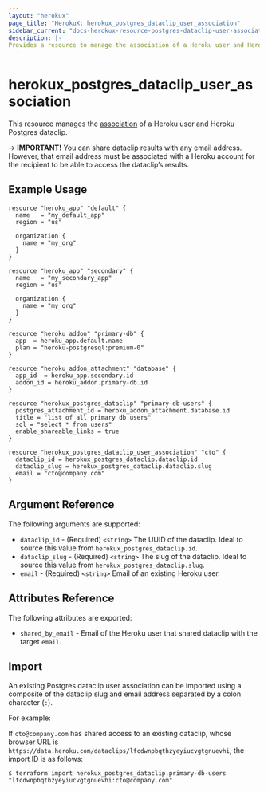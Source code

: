 ```yaml
---
layout: "herokux"
page_title: "HerokuX: herokux_postgres_dataclip_user_association"
sidebar_current: "docs-herokux-resource-postgres-dataclip-user-association"
description: |-
Provides a resource to manage the association of a Heroku user and Heroku Postgres dataclip.
---
```


# herokux_postgres_dataclip_user_association

This resource manages the [association](https://devcenter.heroku.com/articles/dataclips#sharing-with-individuals-and-teams)
of a Heroku user and Heroku Postgres dataclip.

-> **IMPORTANT!**
You can share dataclip results with any email address. However, that email address must be associated with a Heroku account
for the recipient to be able to access the dataclip’s results.

## Example Usage

```hcl-terraform
resource "heroku_app" "default" {
  name   = "my_default_app"
  region = "us"

  organization {
    name = "my_org"
  }
}

resource "heroku_app" "secondary" {
  name   = "my_secondary_app"
  region = "us"

  organization {
    name = "my_org"
  }
}

resource "heroku_addon" "primary-db" {
  app  = heroku_app.default.name
  plan = "heroku-postgresql:premium-0"
}

resource "heroku_addon_attachment" "database" {
  app_id  = heroku_app.secondary.id
  addon_id = heroku_addon.primary-db.id
}

resource "herokux_postgres_dataclip" "primary-db-users" {
  postgres_attachment_id = heroku_addon_attachment.database.id
  title = "list of all primary db users"
  sql = "select * from users"
  enable_shareable_links = true
}

resource "herokux_postgres_dataclip_user_association" "cto" {
  dataclip_id = herokux_postgres_dataclip.dataclip.id
  dataclip_slug = herokux_postgres_dataclip.dataclip.slug
  email = "cto@company.com"
}
```

## Argument Reference

The following arguments are supported:

* `dataclip_id` - (Required) `<string>` The UUID of the dataclip. Ideal to source this value from `herokux_postgres_dataclip.id`.
* `dataclip_slug` - (Required) `<string>` The slug of the dataclip. Ideal to source this value from `herokux_postgres_dataclip.slug`.
* `email` - (Required) `<string>` Email of an existing Heroku user.

## Attributes Reference

The following attributes are exported:

* `shared_by_email` - Email of the Heroku user that shared dataclip with the target `email`.

## Import

An existing Postgres dataclip user association can be imported using a composite of the dataclip slug
and email address separated by a colon character (`:`).

For example:

If `cto@company.com` has shared access to an existing dataclip, whose browser URL is
`https://data.heroku.com/dataclips/lfcdwnpbqthzyeyiucvgtgnuevhi`, the import ID is as follows:

```shell script
$ terraform import herokux_postgres_dataclip.primary-db-users "lfcdwnpbqthzyeyiucvgtgnuevhi:cto@company.com"
```
